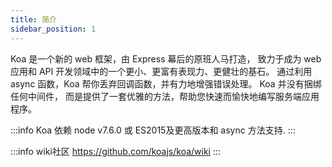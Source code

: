 ```yaml
---
title: 简介
sidebar_position: 1
---
```


Koa 是一个新的 web 框架，由 Express 幕后的原班人马打造， 致力于成为 web 应用和 API 开发领域中的一个更小、更富有表现力、更健壮的基石。 通过利用 async 函数，Koa 帮你丢弃回调函数，并有力地增强错误处理。 Koa 并没有捆绑任何中间件， 而是提供了一套优雅的方法，帮助您快速而愉快地编写服务端应用程序。

:::info
Koa 依赖 node v7.6.0 或 ES2015及更高版本和 async 方法支持.
:::

:::info wiki社区
https://github.com/koajs/koa/wiki
:::